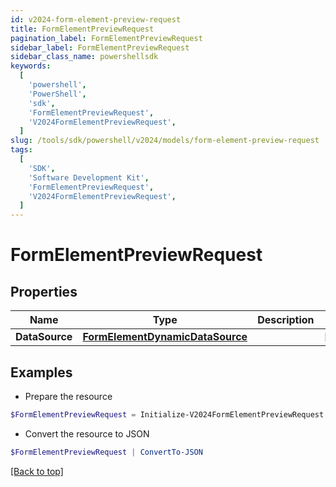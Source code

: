 ```yaml
---
id: v2024-form-element-preview-request
title: FormElementPreviewRequest
pagination_label: FormElementPreviewRequest
sidebar_label: FormElementPreviewRequest
sidebar_class_name: powershellsdk
keywords:
  [
    'powershell',
    'PowerShell',
    'sdk',
    'FormElementPreviewRequest',
    'V2024FormElementPreviewRequest',
  ]
slug: /tools/sdk/powershell/v2024/models/form-element-preview-request
tags:
  [
    'SDK',
    'Software Development Kit',
    'FormElementPreviewRequest',
    'V2024FormElementPreviewRequest',
  ]
---
```


# FormElementPreviewRequest

## Properties

| Name | Type | Description | Notes |
| --- | --- | --- | --- |
| **DataSource** | [**FormElementDynamicDataSource**](form-element-dynamic-data-source) |  | [optional] |

## Examples

- Prepare the resource

```powershell
$FormElementPreviewRequest = Initialize-V2024FormElementPreviewRequest  -DataSource null
```

- Convert the resource to JSON

```powershell
$FormElementPreviewRequest | ConvertTo-JSON
```

[[Back to top]](#)
